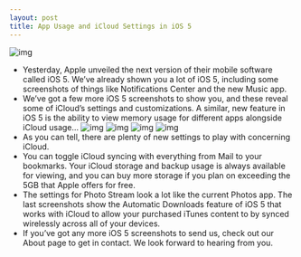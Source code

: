 ```yaml
---
layout: post
title: App Usage and iCloud Settings in iOS 5
---
```

![img](http://media.idownloadblog.com/wp-content/uploads/2011/06/App-Usage-iOS-5.png)
* Yesterday, Apple unveiled the next version of their mobile software called iOS 5. We’ve already shown you a lot of iOS 5, including some screenshots of things like Notifications Center and the new Music app.
* We’ve got a few more iOS 5 screenshots to show you, and these reveal some of iCloud’s settings and customizations. A similar, new feature in iOS 5 is the ability to view memory usage for different apps alongside iCloud usage…
![img](http://media.idownloadblog.com/wp-content/uploads/2011/06/iCloud-sync-options.png)
![img](http://media.idownloadblog.com/wp-content/uploads/2011/06/iCloud-Storage-and-Backup.png)
![img](http://media.idownloadblog.com/wp-content/uploads/2011/06/PhotoStream-sync-settings.png)
![img](http://media.idownloadblog.com/wp-content/uploads/2011/06/iCloud-download-purchases.png)
* As you can tell, there are plenty of new settings to play with concerning iCloud.
* You can toggle iCloud syncing with everything from Mail to your bookmarks. Your iCloud storage and backup usage is always available for viewing, and you can buy more storage if you plan on exceeding the 5GB that Apple offers for free.
* The settings for Photo Stream look a lot like the current Photos app. The last screenshots show the Automatic Downloads feature of iOS 5 that works with iCloud to allow your purchased iTunes content to by synced wirelessly across all of your devices.
* If you’ve got any more iOS 5 screenshots to send us, check out our About page to get in contact. We look forward to hearing from you.

